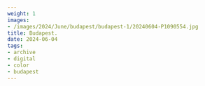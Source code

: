 ```yaml
---
weight: 1
images:
- /images/2024/June/budapest/budapest-1/20240604-P1090554.jpg
title: Budapest.
date: 2024-06-04
tags:
- archive
- digital
- color
- budapest
---
```


